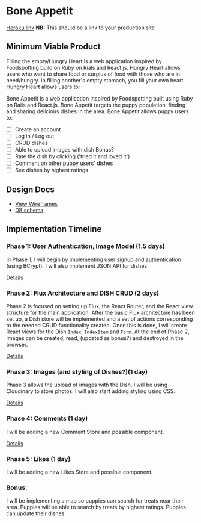 # Bone Appetit

[Heroku link][heroku] **NB:** This should be a link to your production site

[heroku]: http://www.herokuapp.com

## Minimum Viable Product

Filling the empty/Hungry Heart is a web application inspired by Foodspotting build on Ruby on Rials and React.js. Hungry Heart allows users who want to share food or surplus of food with those who are in need/hungry. In filling another's empty stomach, you fill your own heart.
Hungry Heart allows users to:

Bone Appetit is a web application inspired by Foodspotting built using Ruby on Rails
and React.js. Bone Appetit targets the puppy population, finding and sharing delicious dishes in the area. Bone Appetit allows puppy users to:

<!-- This is a Markdown checklist. Use it to keep track of your progress! -->

- [ ] Create an account
- [ ] Log in / Log out
- [ ] CRUD dishes
- [ ] Able to upload images with dish
Bonus?
- [ ] Rate the dish by clicking ('tried it and loved it')
- [ ] Comment on other puppy users' dishes
- [ ] See dishes by highest ratings

## Design Docs
* [View Wireframes][view]
* [DB schema][schema]

[view]: ./docs/views.md
[schema]: ./docs/schema.md

## Implementation Timeline

### Phase 1: User Authentication, Image Model (1.5 days)

In Phase 1, I will begin by implementing user signup and authentication (using
BCrypt). I will also implement JSON API for dishes.

[Details][phase-one]

### Phase 2: Flux Architecture and DISH CRUD (2 days)

Phase 2 is focused on setting up Flux, the React Router, and the React view
structure for the main application. After the basic Flux architecture has been
set up, a Dish store will be implemented and a set of actions corresponding to
the needed CRUD functionality created.  Once this is done, I will create React
views for the Dish `Index`, `IndexItem` and `Form`.  At the end of Phase 2,
Images can be created, read, (updated as bonus?) and destroyed in the browser.

[Details][phase-two]

### Phase 3: Images (and styling of Dishes?)(1 day)

Phase 3 allows the upload of images with the Dish. I will be using Cloudinary to store photos. I will also start adding styling using CSS.

[Details][phase-three]

### Phase 4: Comments (1 day)

I will be adding a new Comment Store and possible component.

[Details][phase-four]


### Phase 5: Likes (1 day)

I will be adding a new Likes Store and possible component.

### Bonus:
I will be implementing a map so puppies can search for treats near their area.
Puppies will be able to search by treats by highest ratings.
Puppies can update their dishes.


[phase-one]: ./docs/phases/phase1.md
[phase-two]: ./docs/phases/phase2.md
[phase-three]: ./docs/phases/phase3.md
[phase-four]: ./docs/phases/phase4.md
[phase-five]: ./docs/phases/phase5.md
